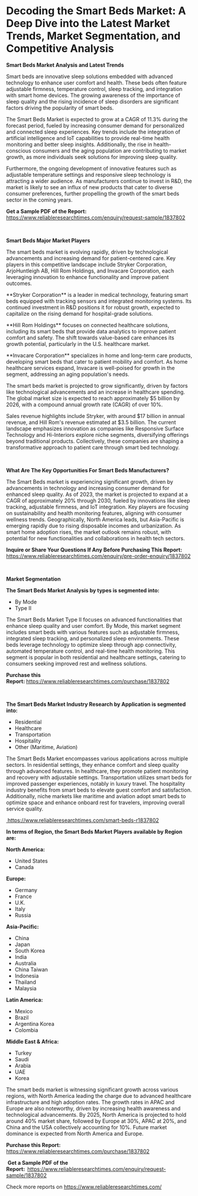 <p><h1>Decoding the Smart Beds Market: A Deep Dive into the Latest Market Trends, Market Segmentation, and Competitive Analysis</h1></p><p><strong>Smart Beds Market Analysis and Latest Trends</strong></p>
<p><p>Smart beds are innovative sleep solutions embedded with advanced technology to enhance user comfort and health. These beds often feature adjustable firmness, temperature control, sleep tracking, and integration with smart home devices. The growing awareness of the importance of sleep quality and the rising incidence of sleep disorders are significant factors driving the popularity of smart beds.</p><p>The Smart Beds Market is expected to grow at a CAGR of 11.3% during the forecast period, fueled by increasing consumer demand for personalized and connected sleep experiences. Key trends include the integration of artificial intelligence and IoT capabilities to provide real-time health monitoring and better sleep insights. Additionally, the rise in health-conscious consumers and the aging population are contributing to market growth, as more individuals seek solutions for improving sleep quality.</p><p>Furthermore, the ongoing development of innovative features such as adjustable temperature settings and responsive sleep technology is attracting a wider audience. As manufacturers continue to invest in R&D, the market is likely to see an influx of new products that cater to diverse consumer preferences, further propelling the growth of the smart beds sector in the coming years.</p></p>
<p><strong>Get a Sample PDF of the Report:&nbsp;</strong> <a href="https://www.reliableresearchtimes.com/enquiry/request-sample/1837802?utm_campaign=2391&utm_medium=2&utm_source=Github&utm_content=ia&utm_term=18022025&utm_id=smart-beds">https://www.reliableresearchtimes.com/enquiry/request-sample/1837802</a></p>
<p>&nbsp;</p>
<p><strong>Smart Beds Major Market Players</strong></p>
<p><p>The smart beds market is evolving rapidly, driven by technological advancements and increasing demand for patient-centered care. Key players in this competitive landscape include Stryker Corporation, ArjoHuntleigh AB, Hill Rom Holdings, and Invacare Corporation, each leveraging innovation to enhance functionality and improve patient outcomes.</p><p>**Stryker Corporation** is a leader in medical technology, featuring smart beds equipped with tracking sensors and integrated monitoring systems. Its continued investment in R&D positions it for robust growth, expected to capitalize on the rising demand for hospital-grade solutions.</p><p>**Hill Rom Holdings** focuses on connected healthcare solutions, including its smart beds that provide data analytics to improve patient comfort and safety. The shift towards value-based care enhances its growth potential, particularly in the U.S. healthcare market.</p><p>**Invacare Corporation** specializes in home and long-term care products, developing smart beds that cater to patient mobility and comfort. As home healthcare services expand, Invacare is well-poised for growth in the segment, addressing an aging population's needs.</p><p>The smart beds market is projected to grow significantly, driven by factors like technological advancements and an increase in healthcare spending. The global market size is expected to reach approximately $5 billion by 2026, with a compound annual growth rate (CAGR) of over 10%.</p><p>Sales revenue highlights include Stryker, with around $17 billion in annual revenue, and Hill Rom's revenue estimated at $3.5 billion. The current landscape emphasizes innovation as companies like Responsive Surface Technology and Hi-Interiors explore niche segments, diversifying offerings beyond traditional products. Collectively, these companies are shaping a transformative approach to patient care through smart bed technology.</p></p>
<p>&nbsp;</p>
<p><strong>What Are The Key Opportunities For Smart Beds Manufacturers?</strong></p>
<p><p>The Smart Beds market is experiencing significant growth, driven by advancements in technology and increasing consumer demand for enhanced sleep quality. As of 2023, the market is projected to expand at a CAGR of approximately 20% through 2030, fueled by innovations like sleep tracking, adjustable firmness, and IoT integration. Key players are focusing on sustainability and health monitoring features, aligning with consumer wellness trends. Geographically, North America leads, but Asia-Pacific is emerging rapidly due to rising disposable incomes and urbanization. As smart home adoption rises, the market outlook remains robust, with potential for new functionalities and collaborations in health tech sectors.</p></p>
<p><strong>Inquire or Share Your Questions If Any Before Purchasing This Report:</strong> <a href="https://www.reliableresearchtimes.com/enquiry/pre-order-enquiry/1837802?utm_campaign=2391&utm_medium=2&utm_source=Github&utm_content=ia&utm_term=18022025&utm_id=smart-beds">https://www.reliableresearchtimes.com/enquiry/pre-order-enquiry/1837802</a></p>
<p>&nbsp;</p>
<p><strong>Market Segmentation</strong></p>
<p><strong>The Smart Beds Market Analysis by types is segmented into:</strong></p>
<p><ul><li>By Mode</li><li>Type II</li></ul></p>
<p><p>The Smart Beds Market Type II focuses on advanced functionalities that enhance sleep quality and user comfort. By Mode, this market segment includes smart beds with various features such as adjustable firmness, integrated sleep tracking, and personalized sleep environments. These beds leverage technology to optimize sleep through app connectivity, automated temperature control, and real-time health monitoring. This segment is popular in both residential and healthcare settings, catering to consumers seeking improved rest and wellness solutions.</p></p>
<p><strong>Purchase this Report:&nbsp;</strong><a href="https://www.reliableresearchtimes.com/purchase/1837802?utm_campaign=2391&utm_medium=2&utm_source=Github&utm_content=ia&utm_term=18022025&utm_id=smart-beds">https://www.reliableresearchtimes.com/purchase/1837802</a></p>
<p>&nbsp;</p>
<p><strong>The Smart Beds Market Industry Research by Application is segmented into:</strong></p>
<p><ul><li>Residential</li><li>Healthcare</li><li>Transportation</li><li>Hospitality</li><li>Other (Maritime, Aviation)</li></ul></p>
<p><p>The Smart Beds Market encompasses various applications across multiple sectors. In residential settings, they enhance comfort and sleep quality through advanced features. In healthcare, they promote patient monitoring and recovery with adjustable settings. Transportation utilizes smart beds for improved passenger experiences, notably in luxury travel. The hospitality industry benefits from smart beds to elevate guest comfort and satisfaction. Additionally, niche markets like maritime and aviation adopt smart beds to optimize space and enhance onboard rest for travelers, improving overall service quality.</p></p>
<p><a href="https://www.reliableresearchtimes.com/smart-beds-r1837802?utm_campaign=2391&utm_medium=2&utm_source=Github&utm_content=ia&utm_term=18022025&utm_id=smart-beds">&nbsp;https://www.reliableresearchtimes.com/smart-beds-r1837802</a></p>
<p><strong>In terms of Region, the Smart Beds Market Players available by Region are:</strong></p>
<p>
    <p> <strong> North America: </strong>
        <ul>
            <li>United States</li>
            <li>Canada</li>
        </ul>
        </p> 
    <p> <strong> Europe: </strong>
        <ul>
            <li>Germany</li>
            <li>France</li>
            <li>U.K.</li>
            <li>Italy</li>
            <li>Russia</li>
        </ul>
        </p> 
    <p> <strong> Asia-Pacific: </strong>
        <ul>
            <li>China</li>
            <li>Japan</li>
            <li>South Korea</li>
            <li>India</li>
            <li>Australia</li>
            <li>China Taiwan</li>
            <li>Indonesia</li>
            <li>Thailand</li>
            <li>Malaysia</li>
        </ul>
        </p> 
    <p> <strong> Latin America: </strong>
        <ul>
            <li>Mexico</li>
            <li>Brazil</li>
            <li>Argentina Korea</li>
            <li>Colombia</li>
        </ul>
        </p> 
    <p> <strong> Middle East & Africa: </strong>
        <ul>
            <li>Turkey</li>
            <li>Saudi</li>
            <li>Arabia</li>
            <li>UAE</li>
            <li>Korea</li>
        </ul>
    </p>
    </p>
<p><p>The smart beds market is witnessing significant growth across various regions, with North America leading the charge due to advanced healthcare infrastructure and high adoption rates. The growth rates in APAC and Europe are also noteworthy, driven by increasing health awareness and technological advancements. By 2025, North America is projected to hold around 40% market share, followed by Europe at 30%, APAC at 20%, and China and the USA collectively accounting for 10%. Future market dominance is expected from North America and Europe.</p></p>
<p><strong>Purchase this Report: </strong><a href="https://www.reliableresearchtimes.com/purchase/1837802?utm_campaign=2391&utm_medium=2&utm_source=Github&utm_content=ia&utm_term=18022025&utm_id=smart-beds">https://www.reliableresearchtimes.com/purchase/1837802</a></p>
<p>&nbsp;<strong>Get a Sample PDF of the Report:&nbsp;&nbsp;</strong><a href="https://www.reliableresearchtimes.com/enquiry/request-sample/1837802?utm_campaign=2391&utm_medium=2&utm_source=Github&utm_content=ia&utm_term=18022025&utm_id=smart-beds">https://www.reliableresearchtimes.com/enquiry/request-sample/1837802</a></p>
<p><strong></strong></p>
<p>Check more reports on <a href="https://www.reliableresearchtimes.com/?utm_campaign=2391&utm_medium=2&utm_source=Github&utm_content=ia&utm_term=18022025&utm_id=smart-beds">https://www.reliableresearchtimes.com/</a></p>